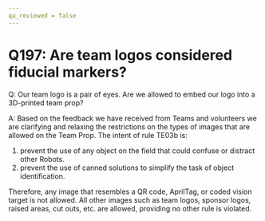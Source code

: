 ```yaml
---
qa_reviewed = false
---
```


# Q197: Are team logos considered fiducial markers?

Q: Our team logo is a pair of eyes.  Are we allowed to embed our logo into a 3D-printed team prop?

A: Based on the feedback we have received from Teams and volunteers we are clarifying and relaxing the restrictions on the types of images that are allowed on the Team Prop. The intent of rule TE03b is:
1.	prevent the use of any object on the field that could confuse or distract other Robots.
2.	prevent the use of canned solutions to simplify the task of object identification.

Therefore, any image that resembles a QR code, AprilTag, or coded vision target is not allowed.  All other images such as team logos, sponsor logos, raised areas, cut outs, etc. are allowed, providing no other rule is violated.